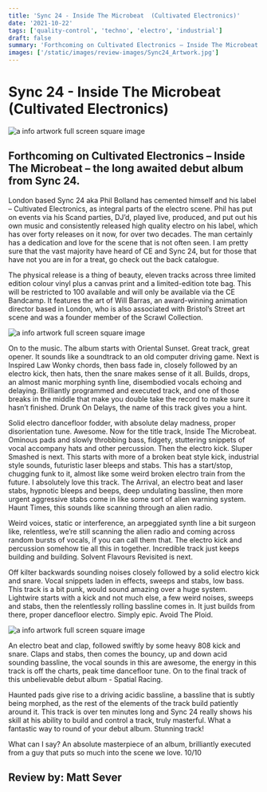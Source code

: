 ```yaml
---
title: 'Sync 24 - Inside The Microbeat  (Cultivated Electronics)'
date: '2021-10-22'
tags: ['quality-control', 'techno', 'electro', 'industrial']
draft: false
summary: 'Forthcoming on Cultivated Electronics – Inside The Microbeat – the long awaited debut album from Sync 24. '
images: ['/static/images/review-images/Sync24_Artwork.jpg']
---
```


# Sync 24 - Inside The Microbeat (Cultivated Electronics)

<div className="my-1 px-2 phone: w-full desktop: overflow-hidden xl:my-1 xl:px-2 xl:w-1/2">
  <Image
    alt="a info artwork full screen square image"
    src="/static/images/review-images/Sync24_Artwork.jpg"
    width={700}
    height={700}
  />
</div>

## Forthcoming on Cultivated Electronics – Inside The Microbeat – the long awaited debut album from Sync 24.

London based Sync 24 aka Phil Bolland has cemented himself and his label – Cultivated Electronics, as integral parts of the electro scene. Phil has put on events via his Scand parties, DJ’d, played live, produced, and put out his own music and consistently released high quality electro on his label, which has over forty releases on it now, for over two decades. The man certainly has a dedication and love for the scene that is not often seen. I am pretty sure that the vast majority have heard of CE and Sync 24, but for those that have not you are in for a treat, go check out the back catalogue.

The physical release is a thing of beauty, eleven tracks across three limited edition colour vinyl plus a canvas print and a limited-edition tote bag. This will be restricted to 100 available and will only be available via the CE Bandcamp. It features the art of Will Barras, an award-winning animation director based in London, who is also associated with Bristol’s Street art scene and was a founder member of the Scrawl Collection.

 <div className="my-1 px-2 phone: w-full desktop: overflow-hidden xl:my-1 xl:px-2 xl:w-1/2">
  <Image
    alt="a info artwork full screen square image"
    src="/static/images/review-images/sync-24.jpg"
    width={700}
    height={700}
  />
</div>

On to the music. The album starts with Oriental Sunset. Great track, great opener. It sounds like a soundtrack to an old computer driving game. Next is Inspired Law Wonky chords, then bass fade in, closely followed by an electro kick, then hats, then the snare makes sense of it all. Builds, drops, an almost manic morphing synth line, disembodied vocals echoing and delaying. Brilliantly programmed and executed track, and one of those breaks in the middle that make you double take the record to make sure it hasn’t finished. Drunk On Delays, the name of this track gives you a hint.

Solid electro dancefloor fodder, with absolute delay madness, proper disorientation tune. Awesome. Now for the title track, Inside The Microbeat. Ominous pads and slowly throbbing bass, fidgety, stuttering snippets of vocal accompany hats and other percussion. Then the electro kick. Sluper Smashed is next. This starts with more of a broken beat style kick, industrial style sounds, futuristic laser bleeps and stabs. This has a start/stop, chugging funk to it, almost like some weird broken electro train from the future. I absolutely love this track. The Arrival, an electro beat and laser stabs, hypnotic bleeps and beeps, deep undulating bassline, then more urgent aggressive stabs come in like some sort of alien warning system. Haunt Times, this sounds like scanning through an alien radio.

Weird voices, static or interference, an arpeggiated synth line a bit surgeon like, relentless, we’re still scanning the alien radio and coming across random bursts of vocals, if you can call them that. The electro kick and percussion somehow tie all this in together. Incredible track just keeps building and building. Solvent Flavours Revisited is next.

Off kilter backwards sounding noises closely followed by a solid electro kick and snare. Vocal snippets laden in effects, sweeps and stabs, low bass. This track is a bit punk, would sound amazing over a huge system. Lightwire starts with a kick and not much else, a few weird noises, sweeps and stabs, then the relentlessly rolling bassline comes in. It just builds from there, proper dancefloor electro. Simply epic. Avoid The Ploid.

<div className="my-1 px-2 phone: w-full desktop: overflow-hidden xl:my-1 xl:px-2 xl:w-1/2">
  <Image
    alt="a info artwork full screen square image"
    src="/static/images/review-images/sync-24-2.jpg"
    width={700}
    height={700}
  />
</div>

An electro beat and clap, followed swiftly by some heavy 808 kick and snare. Claps and stabs, then comes the bouncy, up and down acid sounding bassline, the vocal sounds in this are awesome, the energy in this track is off the charts, peak time dancefloor tune. On to the final track of this unbelievable debut album - Spatial Racing.

Haunted pads give rise to a driving acidic bassline, a bassline that is subtly being morphed, as the rest of the elements of the track build patiently around it. This track is over ten minutes long and Sync 24 really shows his skill at his ability to build and control a track, truly masterful. What a fantastic way to round of your debut album. Stunning track!

What can I say? An absolute masterpiece of an album, brilliantly executed from a guy that puts so much into the scene we love. 10/10

## Review by: Matt Sever
